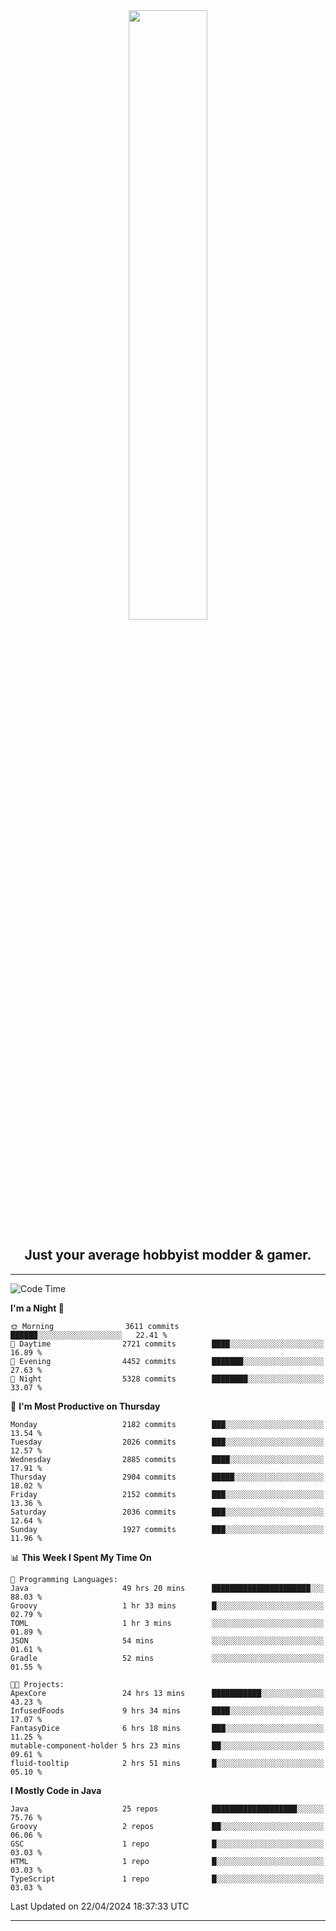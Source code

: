 <div align="center">
  <a href="https://apexmodder.xyz/"><img width="50%" height="50%" src="https://i.imgur.com/pc4HkGz.png"></a>
</div>
<h2 align="center">Just your average hobbyist modder & gamer.</h2>

---

<!--START_SECTION:waka-->
![Code Time](http://img.shields.io/badge/Code%20Time-1%2C099%20hrs%2033%20mins-blue)

**I'm a Night 🦉** 

```text
🌞 Morning                3611 commits        ██████░░░░░░░░░░░░░░░░░░░   22.41 % 
🌆 Daytime                2721 commits        ████░░░░░░░░░░░░░░░░░░░░░   16.89 % 
🌃 Evening                4452 commits        ███████░░░░░░░░░░░░░░░░░░   27.63 % 
🌙 Night                  5328 commits        ████████░░░░░░░░░░░░░░░░░   33.07 % 
```
📅 **I'm Most Productive on Thursday** 

```text
Monday                   2182 commits        ███░░░░░░░░░░░░░░░░░░░░░░   13.54 % 
Tuesday                  2026 commits        ███░░░░░░░░░░░░░░░░░░░░░░   12.57 % 
Wednesday                2885 commits        ████░░░░░░░░░░░░░░░░░░░░░   17.91 % 
Thursday                 2904 commits        █████░░░░░░░░░░░░░░░░░░░░   18.02 % 
Friday                   2152 commits        ███░░░░░░░░░░░░░░░░░░░░░░   13.36 % 
Saturday                 2036 commits        ███░░░░░░░░░░░░░░░░░░░░░░   12.64 % 
Sunday                   1927 commits        ███░░░░░░░░░░░░░░░░░░░░░░   11.96 % 
```


📊 **This Week I Spent My Time On** 

```text
💬 Programming Languages: 
Java                     49 hrs 20 mins      ██████████████████████░░░   88.03 % 
Groovy                   1 hr 33 mins        █░░░░░░░░░░░░░░░░░░░░░░░░   02.79 % 
TOML                     1 hr 3 mins         ░░░░░░░░░░░░░░░░░░░░░░░░░   01.89 % 
JSON                     54 mins             ░░░░░░░░░░░░░░░░░░░░░░░░░   01.61 % 
Gradle                   52 mins             ░░░░░░░░░░░░░░░░░░░░░░░░░   01.55 % 

🐱‍💻 Projects: 
ApexCore                 24 hrs 13 mins      ███████████░░░░░░░░░░░░░░   43.23 % 
InfusedFoods             9 hrs 34 mins       ████░░░░░░░░░░░░░░░░░░░░░   17.07 % 
FantasyDice              6 hrs 18 mins       ███░░░░░░░░░░░░░░░░░░░░░░   11.25 % 
mutable-component-holder 5 hrs 23 mins       ██░░░░░░░░░░░░░░░░░░░░░░░   09.61 % 
fluid-tooltip            2 hrs 51 mins       █░░░░░░░░░░░░░░░░░░░░░░░░   05.10 % 
```

**I Mostly Code in Java** 

```text
Java                     25 repos            ███████████████████░░░░░░   75.76 % 
Groovy                   2 repos             ██░░░░░░░░░░░░░░░░░░░░░░░   06.06 % 
GSC                      1 repo              █░░░░░░░░░░░░░░░░░░░░░░░░   03.03 % 
HTML                     1 repo              █░░░░░░░░░░░░░░░░░░░░░░░░   03.03 % 
TypeScript               1 repo              █░░░░░░░░░░░░░░░░░░░░░░░░   03.03 % 
```




 Last Updated on 22/04/2024 18:37:33 UTC
<!--END_SECTION:waka-->

---
